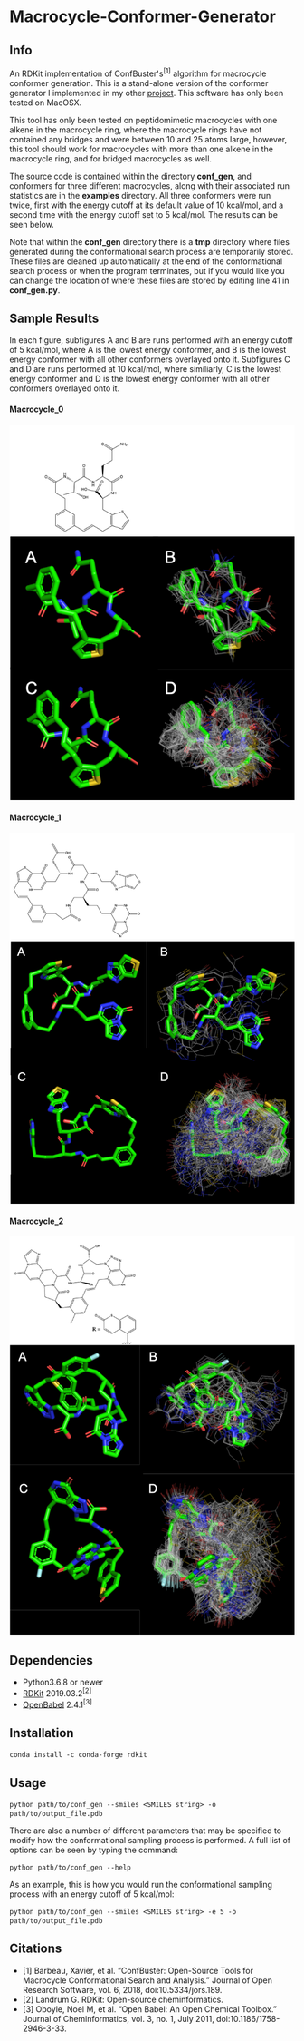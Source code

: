 # Macrocycle-Conformer-Generator

## Info
An RDKit implementation of ConfBuster's<sup>[1]</sup> algorithm for macrocycle conformer generation. This is a
stand-alone version of the conformer generator I implemented in my other [project](https://github.com/e-dang/macrocycles). This software has only been tested on MacOSX.

This tool has only been tested on peptidomimetic macrocycles with one alkene in the macrocycle ring, where the
macrocycle rings have not contained any bridges and were between 10 and 25 atoms large, however, this tool should work for
macrocycles with more than one alkene in the macrocycle ring, and for bridged macrocycles as well.

The source code is contained within the directory __conf_gen__, and conformers for three different macrocycles, along with their associated run statistics are in the __examples__ directory. All three conformers were run twice, first with the energy cutoff at its default value of 10 kcal/mol, and a second time with the energy cutoff set to 5 kcal/mol. The results can be seen below.

Note that within the __conf_gen__ directory there is a __tmp__ directory where files generated during the conformational search process are temporarily stored. These files are cleaned up automatically at the end of the conformational search process or when the program terminates, but if you would like you can change the location of where these files are stored by editing line 41 in __conf_gen.py__.

## Sample Results

In each figure, subfigures A and B are runs performed with an energy cutoff of 5 kcal/mol, where A is the lowest energy conformer, and B is the lowest energy conformer with all other conformers overlayed onto it. Subfigures C and D are runs performed at 10 kcal/mol, where similiarly, C is the lowest energy conformer and D is the lowest energy conformer with all other conformers overlayed onto it.

#### Macrocycle_0
![macrocycle_0](./examples/images/macrocycle_0.png)

#### Macrocycle_1
![macrocycle_1](./examples/images/macrocycle_1.png)

#### Macrocycle_2
![macrocycle_2](./examples/images/macrocycle_2.png)

## Dependencies
- Python3.6.8 or newer
- [RDKit](http://rdkit.org) 2019.03.2<sup>[2]</sup>
- [OpenBabel](http://openbabel.org/wiki/Main_Page) 2.4.1<sup>[3]</sup>

## Installation
```
conda install -c conda-forge rdkit
```

## Usage
```
python path/to/conf_gen --smiles <SMILES string> -o path/to/output_file.pdb
```

There are also a number of different parameters that may be specified to modify how the conformational sampling process is performed. A full list of options can be seen by typing the command:
```
python path/to/conf_gen --help
```

As an example, this is how you would run the conformational sampling process with an energy cutoff of 5 kcal/mol:
```
python path/to/conf_gen --smiles <SMILES string> -e 5 -o path/to/output_file.pdb
```

## Citations
- [1] Barbeau, Xavier, et al. “ConfBuster: Open-Source Tools for Macrocycle Conformational Search and Analysis.” Journal
of Open Research Software, vol. 6, 2018, doi:10.5334/jors.189.
- [2] Landrum G. RDKit: Open-source cheminformatics.
- [3] Oboyle, Noel M, et al. “Open Babel: An Open Chemical Toolbox.” Journal of Cheminformatics, vol. 3, no. 1, July 2011, doi:10.1186/1758-2946-3-33.